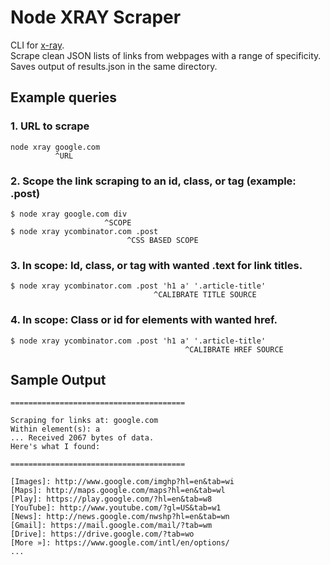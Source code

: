 # Node XRAY Scraper

CLI for [x-ray](https://www.npmjs.com/package/x-ray).<br>
Scrape clean JSON lists of links from webpages with a range of specificity.
Saves output of results.json in the same directory.

## Example queries

### 1. URL to scrape

``` shell
node xray google.com
          ^URL
```

### 2. Scope the link scraping to an id, class, or tag (example: .post)

```shell
$ node xray google.com div
                     ^SCOPE
$ node xray ycombinator.com .post
                          ^CSS BASED SCOPE
```

### 3. In scope: Id, class, or tag with wanted .text for link titles.

``` shell
$ node xray ycombinator.com .post 'h1 a' '.article-title'
                                ^CALIBRATE TITLE SOURCE
```

### 4. In scope: Class or id for elements with wanted href.

``` shell
$ node xray ycombinator.com .post 'h1 a' '.article-title'
                                       ^CALIBRATE HREF SOURCE
```

## Sample Output

``` shell
=======================================

Scraping for links at: google.com
Within element(s): a
... Received 2067 bytes of data.
Here's what I found:

=======================================

[Images]: http://www.google.com/imghp?hl=en&tab=wi
[Maps]: http://maps.google.com/maps?hl=en&tab=wl
[Play]: https://play.google.com/?hl=en&tab=w8
[YouTube]: http://www.youtube.com/?gl=US&tab=w1
[News]: http://news.google.com/nwshp?hl=en&tab=wn
[Gmail]: https://mail.google.com/mail/?tab=wm
[Drive]: https://drive.google.com/?tab=wo
[More »]: https://www.google.com/intl/en/options/
...
```
